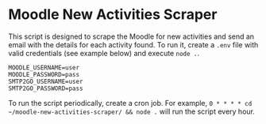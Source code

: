 # Moodle New Activities Scraper

This script is designed to scrape the Moodle for new activities and send an email with the details for each activity found. To run it, create a `.env` file with valid credentials (see example below) and execute `node .`.

```env
MOODLE_USERNAME=user
MOODLE_PASSWORD=pass
SMTP2GO_USERNAME=user
SMTP2GO_PASSWORD=pass
```

To run the script periodically, create a cron job. For example, `0 * * * * cd ~/moodle-new-activities-scraper/ && node .` will run the script every hour.
